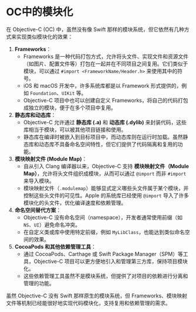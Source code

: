# OC中的模块化

在 Objective-C (OC) 中，虽然没有像 Swift 那样的模块系统，但它依然有几种方式来实现类似模块化的效果：

1. **Frameworks**：
   * Frameworks 是一种代码打包方式，允许将头文件、实现文件和资源文件（如图片、配置文件等）打包在一起并在不同项目之间复用。它们类似于模块，可以通过 `#import <FrameworkName/Header.h>` 来使用其中的符号。
   * iOS 和 macOS 开发中，许多系统库都是以 Framework 形式提供的，例如 `Foundation`、`UIKit` 等。
   * Objective-C 项目中也可以创建自定义 Frameworks，将自己的代码打包成独立的模块，便于在多个项目中复用。
2. **静态库和动态库**：
   * Objective-C 允许通过 **静态库 (.a)** 和 **动态库 (.dylib)** 来封装代码，这些库相当于模块，可以被其他项目链接和使用。
   * 静态库在编译时被嵌入到目标项目中，而动态库则在运行时加载。虽然静态库和动态库不具备命名空间特性，但它们提供了代码隔离和复用的功能。
3. **模块映射文件 (Module Map)**：
   * 自从引入 Clang 编译器以来，Objective-C 支持 **模块映射文件（Module Map）**，允许将头文件组织成模块，从而可以通过 `@import` 而非 `#import` 来导入模块。
   * 模块映射文件（`.modulemap`）能够显式定义哪些头文件属于某个模块，并控制这些头文件的可见性。Apple 的系统库已经使用 `@import` 导入了许多模块化的头文件，优化编译速度和依赖管理。
4. **命名空间替代方案**：
   * Objective-C 没有命名空间（namespace），开发者通常使用前缀（如 `NS`、`UI`）避免命名冲突。
   * 在自定义类或库中使用特定前缀，例如 `MyLibClass`，也能达到类似命名空间的效果。
5. **CocoaPods 和其他依赖管理工具**：
   * 通过 CocoaPods、Carthage 或 Swift Package Manager（SPM）等工具，Objective-C 项目可以更方便地引入和管理第三方库，保持项目模块化。
   * 这些依赖管理工具虽然不是模块系统，但提供了对项目的依赖进行分离和管理的功能。

虽然 Objective-C 没有 Swift 那样原生的模块系统，但 Frameworks、模块映射文件等机制已经能很好地实现代码模块化，支持复用和依赖管理的需求。
